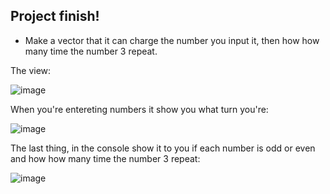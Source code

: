 ## Project finish!
- Make a vector that it can charge the number you input it, then how how many time the number 3 repeat.

The view:

![image](https://github.com/user-attachments/assets/5c6c38cf-e226-4185-9e30-51ba99009d36)

When you're entereting numbers it show you what turn you're:

![image](https://github.com/user-attachments/assets/e17effa1-0d19-4042-90d9-0c6577105408)

The last thing, in the console show it to you if each number is odd or even and how how many time the number 3 repeat:

![image](https://github.com/user-attachments/assets/fa06ee57-ccb3-43ec-be76-7d814628a084)
